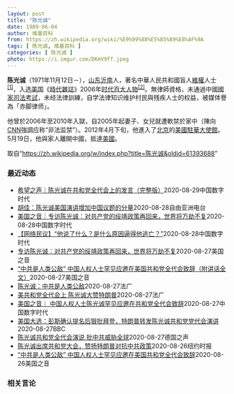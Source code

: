 ```yaml
---
layout: post
title: "陈光诚"
date: 1989-06-04
author: 维基百科
from: https://zh.wikipedia.org/wiki/%E9%99%88%E5%85%89%E8%AF%9A
tags: [ 陈光诚, 维基百科 ]
categories: [ 陈光诚 ]
photo: https://i.imgur.com/DKmV9ff.jpeg
---
```

<div class="mw-parser-output"><div id="noteTA-d8dbe8c4" class="noteTA"><div class="noteTA-local"><div data-noteta-code="zh-cn:克里斯蒂安·贝尔; zh-tw:克里斯汀·貝爾; zh-hk:基斯頓比爾;"></div><div data-noteta-code="zh-cn:希拉里;zh:希拉莉;zh-hant:希拉蕊;zh-tw:希拉蕊;zh-sg:希拉莉;zh-hk:希拉里;zh-mo:希拉里;"></div><div data-noteta-code="zh-cn:克林顿;zh-hk:克林頓;zh-hant:柯林頓;zh-tw:柯林頓;zh-mo:克林頓;"></div></div></div>

<p><b>陈光诚</b>（1971年11月12日<span class="useeditintro" title="Template:BLP editintro">－</span>），<a href="/wiki/%E5%B1%B1%E4%B8%9C" class="mw-redirect" title="山东">山东</a><a href="/wiki/%E6%B2%82%E5%8D%97" class="mw-redirect" title="沂南">沂南</a>人，著名中華人民共和國盲人<a href="/wiki/%E7%B6%AD%E6%AC%8A" class="mw-redirect" title="維權">維權</a>人士<sup id="cite_ref-c11chen_1-0" class="reference"><a href="#cite_note-c11chen-1">[1]</a></sup>，入选<a href="/wiki/%E7%BE%8E%E5%9B%BD" title="美国">美国</a>《<a href="/wiki/%E6%99%82%E4%BB%A3%E9%9B%9C%E8%AA%8C" title="時代雜誌">時代雜誌</a>》2006年<a href="/wiki/%E6%97%B6%E4%BB%A3%E7%99%BE%E5%A4%A7%E4%BA%BA%E7%89%A9" title="时代百大人物">时代百大人物</a><sup id="cite_ref-time2006_2-0" class="reference"><a href="#cite_note-time2006-2">[2]</a></sup>。無律師資格，未通過中國<a href="/wiki/%E5%9B%BD%E5%AE%B6%E5%8F%B8%E6%B3%95%E8%80%83%E8%AF%95" title="国家司法考试">國家司法考試</a>，未经法律訓練，自学法律知识维护村民與残疾人士的权益，被媒体譽為「赤脚律师」。
</p><p>他曾於2006年至2010年入獄，自2005年起妻子、女兒就遭軟禁於家中（陳向<a href="/wiki/CNN" class="mw-redirect" title="CNN">CNN</a>強調应称“非法监禁”）。2012年4月下旬，他進入了<a href="/wiki/%E5%8C%97%E4%BA%AC" class="mw-redirect" title="北京">北京</a>的<a href="/wiki/%E7%BE%8E%E5%9B%BD%E9%A9%BB%E5%8D%8E%E5%A4%A7%E4%BD%BF%E9%A6%86" title="美国驻华大使馆">美國駐華大使館</a>。5月19日，他與家人離開中國，抵達<a href="/wiki/%E7%BE%8E%E5%9C%8B" class="mw-redirect" title="美國">美國</a>。
</p>
</div><noscript><img src="//zh.wikipedia.org/wiki/Special:CentralAutoLogin/start?type=1x1" alt="" title="" width="1" height="1" style="border: none; position: absolute;"></noscript>
<div class="printfooter">取自“<a dir="ltr" href="https://zh.wikipedia.org/w/index.php?title=陈光诚&amp;oldid=61393688">https://zh.wikipedia.org/w/index.php?title=陈光诚&amp;oldid=61393688</a>”</div><div id="recent-news"><h3>最近动态</h3><ul><li><a href="https://nodebe4.github.io/waimei/2020-08-29/%E5%B8%8C%E6%9C%9B%E4%B9%8B%E5%A3%B0-%E9%99%88%E5%85%89%E8%AF%9A%E5%9C%A8%E5%85%B1%E5%92%8C%E5%85%9A%E5%85%A8%E4%BB%A3%E4%BC%9A%E4%B8%8A%E7%9A%84%E5%8F%91%E8%A8%80-%E5%AE%8C%E6%95%B4%E7%89%88" title="希望之声｜陈光诚在共和党全代会上的发言（完整版）—— 【希望之声2020年8月27日】（本台记者季云综合报导）在2020年共和党全国代表大会上，主办方罕见地邀请中国著名盲人律师陈光诚发表演讲。由...">希望之声｜陈光诚在共和党全代会上的发言（完整版）</a><time>2020-08-29</time><a class="tag">中国数字时代</a></li>
<li><a href="https://nodebe4.github.io/waimei/2020-08-28/%E8%83%A1%E4%BD%B3-%E9%99%88%E5%85%89%E8%AF%9A%E7%BE%8E%E5%9B%BD%E6%BC%94%E8%AE%B2%E5%A2%9E%E5%8A%A0%E4%B8%AD%E5%9B%BD%E8%AE%AE%E9%A2%98%E7%9A%84%E5%88%86%E9%87%8F" title="胡佳：陈光诚美国演讲增加中国议题的分量—— 周三晚间，现居美国的中国维权人士陈光诚在共和党全国代表大会上发表了演讲。在短短的两分多钟时间里，他宣称中共是“人类公敌”，并呼吁美国发扬它的价值观，联...">胡佳：陈光诚美国演讲增加中国议题的分量</a><time>2020-08-28</time><a class="tag">自由亚洲电台</a></li>
<li><a href="https://nodebe4.github.io/waimei/2020-08-28/%E7%BE%8E%E5%9B%BD%E4%B9%8B%E9%9F%B3-%E4%B8%93%E8%AE%BF%E9%99%88%E5%85%89%E8%AF%9A-%E5%AF%B9%E5%85%B1%E4%BA%A7%E5%85%9A%E7%9A%84%E7%BB%A5%E9%9D%96%E6%94%BF%E7%AD%96%E5%86%8D%E5%9B%9E%E6%9D%A5-%E4%B8%96%E7%95%8C%E5%B0%86%E4%B8%87%E5%8A%AB%E4%B8%8D%E5%A4%8D" title="美国之音｜专访陈光诚：对共产党的绥靖政策再回来，世界将万劫不复—— 2012年的一个雨夜，软禁中的他逃出了山东临沂东师古村。八年后，他站在美国共和党全国代表大会的讲坛上，向世界疾呼：中国共产党是...">美国之音｜专访陈光诚：对共产党的绥靖政策再回来，世界将万劫不复</a><time>2020-08-28</time><a class="tag">中国数字时代</a></li>
<li><a href="https://nodebe4.github.io/waimei/2020-08-28/%E7%BD%91%E7%BB%9C%E6%B0%91%E8%AE%AE-%E4%BB%96%E8%AF%B4%E4%BA%86%E4%BB%80%E4%B9%88-%E6%98%AF%E4%BB%80%E4%B9%88%E5%8E%9F%E5%9B%A0%E9%80%BC%E5%BE%97%E4%BB%96%E9%80%83%E4%BA%A1" title="【网络民议】“他说了什么？是什么原因逼得他逃亡？”—— 8月28日，环球时报主编胡锡进发微博评论“陈光诚在美国共和党全代会致辞”一事，称陈光诚“要么受了愚弄要么装糊涂”而“中国社会无论到什么时候...">【网络民议】“他说了什么？是什么原因逼得他逃亡？”</a><time>2020-08-28</time><a class="tag">中国数字时代</a></li>
<li><a href="https://nodebe4.github.io/waimei/2020-08-27/%E4%B8%93%E8%AE%BF%E9%99%88%E5%85%89%E8%AF%9A-%E5%AF%B9%E5%85%B1%E4%BA%A7%E5%85%9A%E7%9A%84%E7%BB%A5%E9%9D%96%E6%94%BF%E7%AD%96%E5%86%8D%E5%9B%9E%E6%9D%A5-%E4%B8%96%E7%95%8C%E5%B0%86%E4%B8%87%E5%8A%AB%E4%B8%8D%E5%A4%8D" title="专访陈光诚：对共产党的绥靖政策再回来，世界将万劫不复—— Fri, 28 Aug 2020 03:40:20 GMT 著名盲人人权律师陈光诚星期三（2020年8月26日）在美国共和党四年一度全国...">专访陈光诚：对共产党的绥靖政策再回来，世界将万劫不复</a><time>2020-08-27</time><a class="tag">美国之音</a></li>
<li><a href="https://nodebe4.github.io/waimei/2020-08-27/%E4%B8%AD%E5%85%B1%E6%98%AF%E4%BA%BA%E7%B1%BB%E5%85%AC%E6%95%8C-%E4%B8%AD%E5%9B%BD%E4%BA%BA%E6%9D%83%E4%BA%BA%E5%A3%AB%E7%BD%95%E8%A7%81%E5%BA%94%E9%82%80%E5%9C%A8%E7%BE%8E%E5%9B%BD%E5%85%B1%E5%92%8C%E5%85%9A%E5%85%A8%E4%BB%A3%E4%BC%9A%E8%87%B4%E8%BE%9E-%E9%99%84%E8%AE%B2%E8%AF%9D%E5%85%A8%E6%96%87" title="“中共是人类公敌” 中国人权人士罕见应邀在美国共和党全代会致辞（附讲话全文）—— Thu, 27 Aug 2020 02:34:01 GMT 流亡美国的著名盲人人权律师陈光诚星期三（2020年8...">“中共是人类公敌” 中国人权人士罕见应邀在美国共和党全代会致辞（附讲话全文）</a><time>2020-08-27</time><a class="tag">美国之音</a></li>
<li><a href="https://nodebe4.github.io/waimei/2020-08-27/%E9%99%88%E5%85%89%E8%AF%9A-%E4%B8%AD%E5%85%B1%E6%98%AF%E4%BA%BA%E7%B1%BB%E5%85%AC%E6%95%8C" title="陈光诚：中共是人类公敌—— 27/08/2020 - 16:50 中国著名盲人维权律师陈光诚2020年8月26日在美国共和党全国代表大会上用英语发言。流亡美国8年的他讲述自己在中国的遭遇。他指中...">陈光诚：中共是人类公敌</a><time>2020-08-27</time><a class="tag">法广</a></li>
<li><a href="https://nodebe4.github.io/waimei/2020-08-27/%E7%BE%8E%E5%85%B1%E5%92%8C%E5%85%9A%E5%85%A8%E4%BB%A3%E4%BC%9A%E4%B8%8A-%E9%99%88%E5%85%89%E8%AF%9A%E5%A4%A7%E8%B5%9E%E7%89%B9%E6%9C%97%E6%99%AE" title="美共和党全代会上 陈光诚大赞特朗普—— 27/08/2020 - 15:27 流亡美国的中国维权律师陈光诚周三赞扬美国总统特朗普总统的对华政策，称特朗普表现出了与中国共产党对抗的“勇气”。陈光诚...">美共和党全代会上 陈光诚大赞特朗普</a><time>2020-08-27</time><a class="tag">法广</a></li>
<li><a href="https://nodebe4.github.io/waimei/2020-08-27/%E7%BE%8E%E5%9B%BD%E4%B9%8B%E9%9F%B3-%E4%B8%AD%E5%9B%BD%E4%BA%BA%E6%9D%83%E4%BA%BA%E5%A3%AB%E9%99%88%E5%85%89%E8%AF%9A%E7%BD%95%E8%A7%81%E5%BA%94%E9%82%80%E5%9C%A8%E5%85%B1%E5%92%8C%E5%85%9A%E5%85%A8%E4%BB%A3%E4%BC%9A%E8%87%B4%E8%BE%9E" title="美国之音｜ 中国人权人士陈光诚罕见应邀在共和党全代会致辞—— 中国一位人权人士罕见地在美国一个主要政党的全国代表大会上致辞，呼吁世界认清中共政权的本质，为捍卫自由和民主而共同努力。 流亡美国的著...">美国之音｜ 中国人权人士陈光诚罕见应邀在共和党全代会致辞</a><time>2020-08-27</time><a class="tag">中国数字时代</a></li>
<li><a href="https://nodebe4.github.io/waimei/2020-08-27/%E7%BE%8E%E5%9B%BD%E5%A4%A7%E9%80%89-%E5%BD%AD%E6%96%AF%E7%A1%AE%E8%AE%A4%E6%8F%90%E5%90%8D%E5%90%8E%E7%8B%A0%E6%89%B9%E6%8B%9C%E7%99%BB-%E7%89%B9%E6%9C%97%E6%99%AE%E8%BD%AC%E5%8F%91%E9%99%88%E5%85%89%E8%AF%9A%E5%85%B1%E5%92%8C%E5%85%9A%E5%85%9A%E4%BB%A3%E4%BC%9A%E6%BC%94%E8%AE%B2" title="美国大选：彭斯确认提名后狠批拜登，特朗普转发陈光诚共和党党代会演讲—— 1959年出生的美国副总统彭斯已成为新白宫团队中最有影响力的人物之一。 ©Getty Images 美国现任副总统彭斯（M...">美国大选：彭斯确认提名后狠批拜登，特朗普转发陈光诚共和党党代会演讲</a><time>2020-08-27</time><a class="tag">BBC</a></li>
<li><a href="https://nodebe4.github.io/waimei/2020-08-27/%E9%99%88%E5%85%89%E8%AF%9A%E5%85%B1%E5%92%8C%E5%85%9A%E5%85%A8%E4%BB%A3%E4%BC%9A%E6%BC%94%E8%AF%B4-%E6%89%B9%E4%B8%AD%E5%85%B1%E5%A8%81%E8%83%81%E5%85%A8%E7%90%83" title="陈光诚共和党全代会演说 批中共威胁全球—— William Yang2020-08-27T08:34:07.626Z 著名中国盲人人权律师陈光诚周三在共和党全代会上发表演说，点名中共为人道主义的...">陈光诚共和党全代会演说 批中共威胁全球</a><time>2020-08-27</time><a class="tag">德国之声</a></li>
<li><a href="https://nodebe4.github.io/waimei/2020-08-26/%E9%99%88%E5%85%89%E8%AF%9A%E5%87%BA%E5%B8%AD%E5%85%B1%E5%92%8C%E5%85%9A%E5%A4%A7%E4%BC%9A-%E8%B5%9E%E6%89%AC%E7%89%B9%E6%9C%97%E6%99%AE%E5%AF%B9%E6%8A%97%E4%B8%AD%E5%85%B1%E6%94%BF%E7%AD%96" title="陈光诚出席共和党大会，赞扬特朗普对抗中共政策—— 《纽约时报》2020-08-27 11:27:28 陈光诚于2012年逃往美国。 中国异见人士陈光诚周三赞扬了特朗普总统处理对华关系的做法，称特...">陈光诚出席共和党大会，赞扬特朗普对抗中共政策</a><time>2020-08-26</time><a class="tag">纽约时报</a></li>
<li><a href="https://nodebe4.github.io/waimei/2020-08-26/%E4%B8%AD%E5%85%B1%E6%98%AF%E4%BA%BA%E7%B1%BB%E5%85%AC%E6%95%8C-%E4%B8%AD%E5%9B%BD%E4%BA%BA%E6%9D%83%E4%BA%BA%E5%A3%AB%E7%BD%95%E8%A7%81%E5%BA%94%E9%82%80%E5%9C%A8%E7%BE%8E%E5%9B%BD%E5%85%B1%E5%92%8C%E5%85%9A%E5%85%A8%E4%BB%A3%E4%BC%9A%E8%87%B4%E8%BE%9E" title="“中共是人类公敌” 中国人权人士罕见应邀在美国共和党全代会致辞—— Thu, 27 Aug 2020 02:34:59 GMT 流亡美国的著名盲人人权律师陈光诚星期三（2020年8月26日）在美...">“中共是人类公敌” 中国人权人士罕见应邀在美国共和党全代会致辞</a><time>2020-08-26</time><a class="tag">美国之音</a></li>
</ul></div><div id="open-opinion"><h3>相关言论</h3><ul></ul></div>